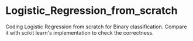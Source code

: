 # Logistic_Regression_from_scratch
Coding Logistic Regression from scratch for Binary classification.
Compare it with scikit learn's implementation to check the correctness.
